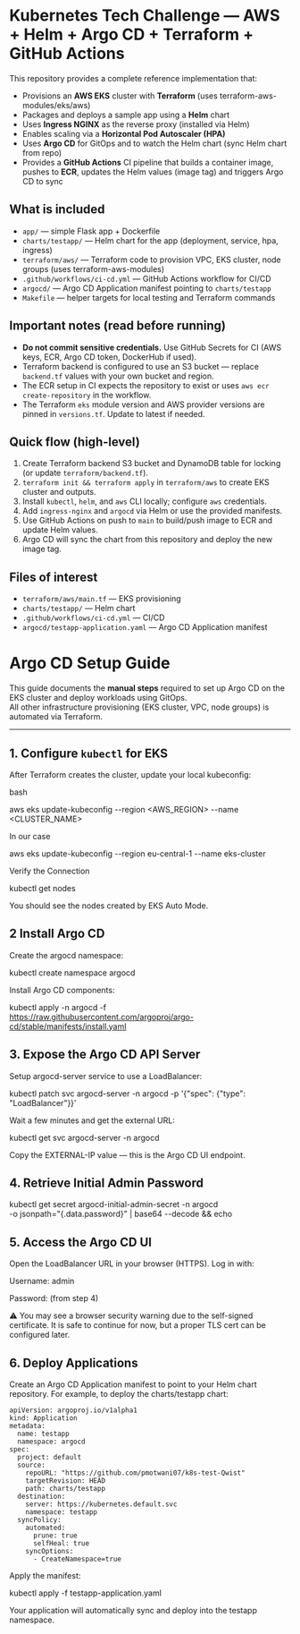 # Kubernetes Tech Challenge — AWS + Helm + Argo CD + Terraform + GitHub Actions

This repository provides a complete reference implementation that:

- Provisions an **AWS EKS** cluster with **Terraform** (uses terraform-aws-modules/eks/aws)
- Packages and deploys a sample app using a **Helm** chart
- Uses **Ingress NGINX** as the reverse proxy (installed via Helm)
- Enables scaling via a **Horizontal Pod Autoscaler (HPA)**
- Uses **Argo CD** for GitOps and to watch the Helm chart (sync Helm chart from repo)
- Provides a **GitHub Actions** CI pipeline that builds a container image, pushes to **ECR**, updates the Helm values (image tag) and triggers Argo CD to sync

## What is included
- `app/` — simple Flask app + Dockerfile
- `charts/testapp/` — Helm chart for the app (deployment, service, hpa, ingress)
- `terraform/aws/` — Terraform code to provision VPC, EKS cluster, node groups (uses terraform-aws-modules)
- `.github/workflows/ci-cd.yml` — GitHub Actions workflow for CI/CD
- `argocd/` — Argo CD Application manifest pointing to `charts/testapp`
- `Makefile` — helper targets for local testing and Terraform commands

## Important notes (read before running)
- **Do not commit sensitive credentials.** Use GitHub Secrets for CI (AWS keys, ECR, Argo CD token, DockerHub if used).
- Terraform backend is configured to use an S3 bucket — replace `backend.tf` values with your own bucket and region.
- The ECR setup in CI expects the repository to exist or uses `aws ecr create-repository` in the workflow.
- The Terraform `eks` module version and AWS provider versions are pinned in `versions.tf`. Update to latest if needed.

## Quick flow (high-level)
1. Create Terraform backend S3 bucket and DynamoDB table for locking (or update `terraform/backend.tf`).
2. `terraform init && terraform apply` in `terraform/aws` to create EKS cluster and outputs.
3. Install `kubectl`, `helm`, and `aws` CLI locally; configure `aws` credentials.
4. Add `ingress-nginx` and `argocd` via Helm or use the provided manifests.
5. Use GitHub Actions on push to `main` to build/push image to ECR and update Helm values.
6. Argo CD will sync the chart from this repository and deploy the new image tag.

## Files of interest
- `terraform/aws/main.tf` — EKS provisioning
- `charts/testapp/` — Helm chart
- `.github/workflows/ci-cd.yml` — CI/CD
- `argocd/testapp-application.yaml` — Argo CD Application manifest


# Argo CD Setup Guide

This guide documents the **manual steps** required to set up Argo CD on the EKS cluster and deploy workloads using GitOps.  
All other infrastructure provisioning (EKS cluster, VPC, node groups) is automated via Terraform.

---

## 1. Configure `kubectl` for EKS

After Terraform creates the cluster, update your local kubeconfig:

bash

aws eks update-kubeconfig --region <AWS_REGION> --name <CLUSTER_NAME>

In our case

aws eks update-kubeconfig --region eu-central-1 --name eks-cluster

Verify the Connection

kubectl get nodes


You should see the nodes created by EKS Auto Mode.

## 2 Install Argo CD

Create the argocd namespace:

kubectl create namespace argocd

Install Argo CD components:

kubectl apply -n argocd -f https://raw.githubusercontent.com/argoproj/argo-cd/stable/manifests/install.yaml


## 3. Expose the Argo CD API Server

Setup argocd-server service to use a LoadBalancer:

kubectl patch svc argocd-server -n argocd -p '{"spec": {"type": "LoadBalancer"}}'

Wait a few minutes and get the external URL:

kubectl get svc argocd-server -n argocd

Copy the EXTERNAL-IP value — this is the Argo CD UI endpoint.

## 4. Retrieve Initial Admin Password

kubectl get secret argocd-initial-admin-secret -n argocd \
  -o jsonpath="{.data.password}" | base64 --decode && echo

## 5. Access the Argo CD UI

  Open the LoadBalancer URL in your browser (HTTPS).
  Log in with:

  Username: admin

  Password: (from step 4)

  ⚠️ You may see a browser security warning due to the self-signed certificate.
  It is safe to continue for now, but a proper TLS cert can be configured later.

## 6. Deploy Applications

Create an Argo CD Application manifest to point to your Helm chart repository.
For example, to deploy the charts/testapp chart:

```
apiVersion: argoproj.io/v1alpha1
kind: Application
metadata:
  name: testapp
  namespace: argocd
spec:
  project: default
  source:
    repoURL: "https://github.com/pmotwani07/k8s-test-Qwist"
    targetRevision: HEAD
    path: charts/testapp
  destination:
    server: https://kubernetes.default.svc
    namespace: testapp
  syncPolicy:
    automated:
      prune: true
      selfHeal: true
    syncOptions:
      - CreateNamespace=true
```

Apply the manifest:

kubectl apply -f testapp-application.yaml


Your application will automatically sync and deploy into the testapp namespace.
